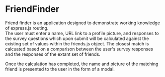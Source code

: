 # FriendFinder

Friend finder is an application designed to demonstrate working knowledge of express.js routing.  
The user must enter a name, URL link to a profile picture, and responses to the survey questions which upon submit will be calculated against the existing set of values within the friends.js object.  The closest match is calcuated based on a comparison between the user's survey responses and the responses of the extant set of friends.

Once the calculation has completed, the name and picture of the matching friend is presented to the user in the form of a modal.
